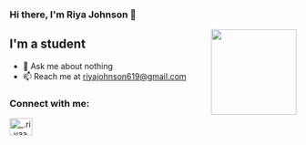 

### Hi there, I'm Riya Johnson 👋

<img align='right' src='https://github.com/Rishit-dagli/Rishit-dagli/blob/master/images/octocat-anime.gif' width='150"'>

## I'm a student

- 💬 Ask me about nothing
- 📫 Reach me at riyajohnson619@gmail.com

<h3 align="left">Connect with me:</h3>
<p align="left">
<a href="https://instagram.com/_.ri_yaa_" target="blank"><img align="center" src="https://raw.githubusercontent.com/rahuldkjain/github-profile-readme-generator/master/src/images/icons/Social/instagram.svg" alt="_.ri_yaa_" height="30" width="40" /></a>
</p>
